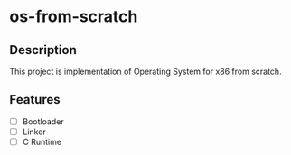 # os-from-scratch

## Description

This project is implementation of Operating System for x86 from scratch.

## Features

- [ ] Bootloader
- [ ] Linker
- [ ] C Runtime